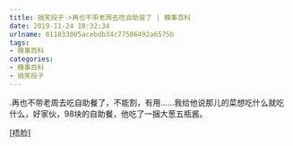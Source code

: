 ```yaml
---
title: 搞笑段子->再也不带老周去吃自助餐了 | 糗事百科
date: 2019-11-24 18:32:34
urlname: 011833005acebdb34c77506492a6575b
tags: 
- 糗事百科
categories:
- 糗事百科
- 搞笑段子
---
```

.再也不带老周去吃自助餐了，不能割，有用……我给他说那儿的菜想吃什么就吃什么，好家伙，98块的自助餐，他吃了一捆大葱五瓶酱。

[捂脸]


